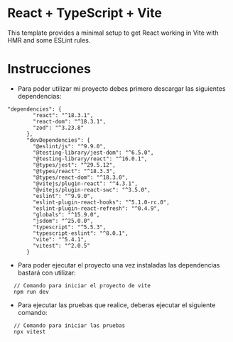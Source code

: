 # React + TypeScript + Vite

This template provides a minimal setup to get React working in Vite with HMR and some ESLint rules.

# Instrucciones 

- Para poder utilizar mi proyecto debes primero descargar las siguientes dependencias:

```
"dependencies": {
        "react": "^18.3.1",
        "react-dom": "^18.3.1",
        "zod": "^3.23.8"
      },
      "devDependencies": {
        "@eslint/js": "^9.9.0",
        "@testing-library/jest-dom": "^6.5.0",
        "@testing-library/react": "^16.0.1",
        "@types/jest": "^29.5.12",
        "@types/react": "^18.3.3",
        "@types/react-dom": "^18.3.0",
        "@vitejs/plugin-react": "^4.3.1",
        "@vitejs/plugin-react-swc": "^3.5.0",
        "eslint": "^9.9.0",
        "eslint-plugin-react-hooks": "^5.1.0-rc.0",
        "eslint-plugin-react-refresh": "^0.4.9",
        "globals": "^15.9.0",
        "jsdom": "^25.0.0",
        "typescript": "^5.5.3",
        "typescript-eslint": "^8.0.1",
        "vite": "^5.4.1",
        "vitest": "^2.0.5"
      }
```

- Para poder ejecutar el proyecto una vez instaladas las dependencias bastará con utilizar:
```
  // Comando para iniciar el proyecto de vite
  npm run dev
```

- Para ejecutar las pruebas que realice, deberas ejecutar el siguiente comando:

```
  // Comando para iniciar las pruebas
  npx vitest 
```